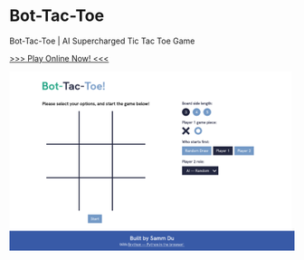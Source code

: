 # Bot-Tac-Toe

Bot-Tac-Toe | AI Supercharged Tic Tac Toe Game

[>>> Play Online Now! <<<](https://sammdu.gitlab.io/bot-tac-toe/)

![Screenshot](screenshot.png)
